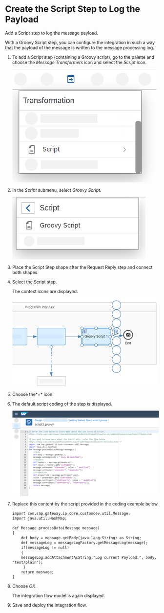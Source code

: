 <!-- loio613181e318d14fc1b64feaef44a3036e -->

# Create the Script Step to Log the Payload

Add a Script step to log the message payload.

With a Groovy Script step, you can configure the integration in such a way that the payload of the message is written to the message processing log.

1.  To add a Script step \(containing a Groovy script\), go to the palette and choose the *Message Transformers* icon and select the *Script* icon.

    ![](images/Smoketest_Script_1_8d42252.png)

2.  In the *Script* submenu, select *Groovy Script*.

    ![](images/Smoketest_Script_2_09a4712.png)

3.  Place the Script Step shape after the Request Reply step and connect both shapes.

4.  Select the Script step.

    The context icons are displayed.

    ![](images/Smoketest_Script_Context_4064355.png)

5.  Choose the*\+* icon.

6.  The default script coding of the step is displayed.

    ![](images/Smoketest_Script_Default_Script_4189698.png)

7.  Replace this content by the script provided in the coding example below.

    ```
    import com.sap.gateway.ip.core.customdev.util.Message;
    import java.util.HashMap;
    
    def Message processData(Message message) 
    {
    	def body = message.getBody(java.lang.String) as String;
    	def messageLog = messageLogFactory.getMessageLog(message);
    	if(messageLog != null)
    	{
    	messageLog.addAttachmentAsString("Log current Payload:", body, "text/plain");
         }
    	return message;
    }
    ```

8.  Choose *OK*.

    The integration flow model is again displayed.

9.  Save and deploy the integration flow.


